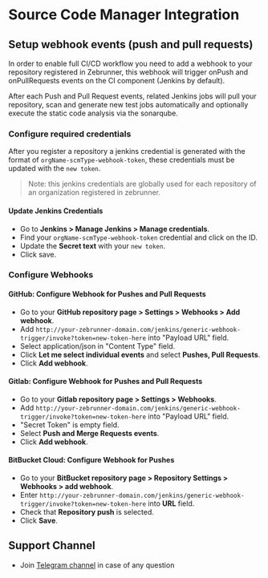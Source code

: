 # Source Code Manager Integration

## Setup webhook events (push and pull requests)

 In order to enable full CI/CD workflow you need to add a webhook to your repository registered in Zebrunner, this webhook will trigger onPush and onPullRequests events on the CI component (Jenkins by default). 
 
 After each Push and Pull Request events, related Jenkins jobs will pull your repository, scan and generate new test jobs automatically and optionally execute the static code analysis via the sonarqube.
 
### Configure required credentials

After you register a repository a jenkins credential is generated with the format of `orgName-scmType-webhook-token`, these credentials must be updated with the `new token`.
> Note: this jenkins credentials are globally used for each repository of an organization registered in zebrunner.

#### Update Jenkins Credentials

  * Go to **Jenkins > Manage Jenkins > Manage credentials**.
  * Find your `orgName-scmType-webhook-token` credential and click on the ID.
  * Update the **Secret text** with your `new token`.
  * Click save.
   
### Configure Webhooks

#### GitHub: Configure Webhook for Pushes and Pull Requests
  * Go to your **GitHub repository page > Settings > Webhooks > Add webhook**.
  * Add `http://your-zebrunner-domain.com/jenkins/generic-webhook-trigger/invoke?token=new-token-here` into "Payload URL" field.
  * Select application/json in "Content Type" field.
  * Click **Let me select individual events** and select **Pushes, Pull Requests**.
  * Click **Add webhook**.
   
#### Gitlab: Configure Webhook for Pushes and Pull Requests 
  * Go to your **Gitlab repository page > Settings > Webhooks**.
  * Add `http://your-zebrunner-domain.com/jenkins/generic-webhook-trigger/invoke?token=new-token-here` into "Payload URL" field.
  * "Secret Token" is empty field.
  * Select **Push and Merge Requests events**.
  * Click **Add webhook**.
   
#### BitBucket Cloud: Configure Webhook for Pushes
  * Go to your **BitBucket repository page > Repository Settings > Webhooks > add webhook**.
  * Enter `http://your-zebrunner-domain.com/jenkins/generic-webhook-trigger/invoke?token=new-token-here` into **URL** field.
  * Check that **Repository push** is selected.
  * Click **Save**.

## Support Channel

  * Join [Telegram channel](https://t.me/zebrunner) in case of any question
